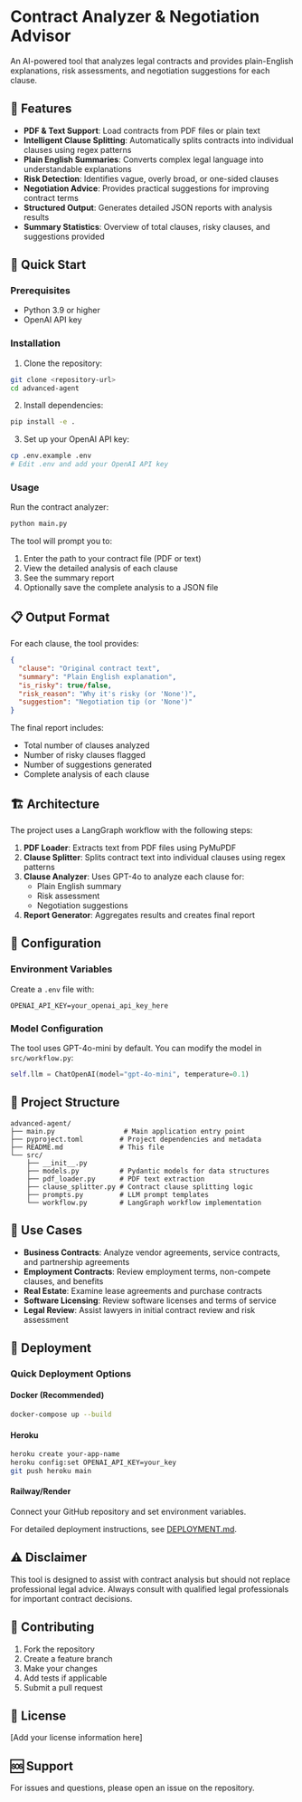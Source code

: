 # Contract Analyzer & Negotiation Advisor

An AI-powered tool that analyzes legal contracts and provides plain-English explanations, risk assessments, and negotiation suggestions for each clause.

## 🎯 Features

- **PDF & Text Support**: Load contracts from PDF files or plain text
- **Intelligent Clause Splitting**: Automatically splits contracts into individual clauses using regex patterns
- **Plain English Summaries**: Converts complex legal language into understandable explanations
- **Risk Detection**: Identifies vague, overly broad, or one-sided clauses
- **Negotiation Advice**: Provides practical suggestions for improving contract terms
- **Structured Output**: Generates detailed JSON reports with analysis results
- **Summary Statistics**: Overview of total clauses, risky clauses, and suggestions provided

## 🚀 Quick Start

### Prerequisites

- Python 3.9 or higher
- OpenAI API key

### Installation

1. Clone the repository:

```bash
git clone <repository-url>
cd advanced-agent
```

2. Install dependencies:

```bash
pip install -e .
```

3. Set up your OpenAI API key:

```bash
cp .env.example .env
# Edit .env and add your OpenAI API key
```

### Usage

Run the contract analyzer:

```bash
python main.py
```

The tool will prompt you to:

1. Enter the path to your contract file (PDF or text)
2. View the detailed analysis of each clause
3. See the summary report
4. Optionally save the complete analysis to a JSON file

## 📋 Output Format

For each clause, the tool provides:

```json
{
  "clause": "Original contract text",
  "summary": "Plain English explanation",
  "is_risky": true/false,
  "risk_reason": "Why it's risky (or 'None')",
  "suggestion": "Negotiation tip (or 'None')"
}
```

The final report includes:

- Total number of clauses analyzed
- Number of risky clauses flagged
- Number of suggestions generated
- Complete analysis of each clause

## 🏗️ Architecture

The project uses a LangGraph workflow with the following steps:

1. **PDF Loader**: Extracts text from PDF files using PyMuPDF
2. **Clause Splitter**: Splits contract text into individual clauses using regex patterns
3. **Clause Analyzer**: Uses GPT-4o to analyze each clause for:
   - Plain English summary
   - Risk assessment
   - Negotiation suggestions
4. **Report Generator**: Aggregates results and creates final report

## 🔧 Configuration

### Environment Variables

Create a `.env` file with:

```
OPENAI_API_KEY=your_openai_api_key_here
```

### Model Configuration

The tool uses GPT-4o-mini by default. You can modify the model in `src/workflow.py`:

```python
self.llm = ChatOpenAI(model="gpt-4o-mini", temperature=0.1)
```

## 📁 Project Structure

```
advanced-agent/
├── main.py                 # Main application entry point
├── pyproject.toml         # Project dependencies and metadata
├── README.md              # This file
└── src/
    ├── __init__.py
    ├── models.py          # Pydantic models for data structures
    ├── pdf_loader.py      # PDF text extraction
    ├── clause_splitter.py # Contract clause splitting logic
    ├── prompts.py         # LLM prompt templates
    └── workflow.py        # LangGraph workflow implementation
```

## 🎯 Use Cases

- **Business Contracts**: Analyze vendor agreements, service contracts, and partnership agreements
- **Employment Contracts**: Review employment terms, non-compete clauses, and benefits
- **Real Estate**: Examine lease agreements and purchase contracts
- **Software Licensing**: Review software licenses and terms of service
- **Legal Review**: Assist lawyers in initial contract review and risk assessment

## 🚀 Deployment

### Quick Deployment Options

#### Docker (Recommended)

```bash
docker-compose up --build
```

#### Heroku

```bash
heroku create your-app-name
heroku config:set OPENAI_API_KEY=your_key
git push heroku main
```

#### Railway/Render

Connect your GitHub repository and set environment variables.

For detailed deployment instructions, see [DEPLOYMENT.md](DEPLOYMENT.md).

## ⚠️ Disclaimer

This tool is designed to assist with contract analysis but should not replace professional legal advice. Always consult with qualified legal professionals for important contract decisions.

## 🤝 Contributing

1. Fork the repository
2. Create a feature branch
3. Make your changes
4. Add tests if applicable
5. Submit a pull request

## 📄 License

[Add your license information here]

## 🆘 Support

For issues and questions, please open an issue on the repository.

